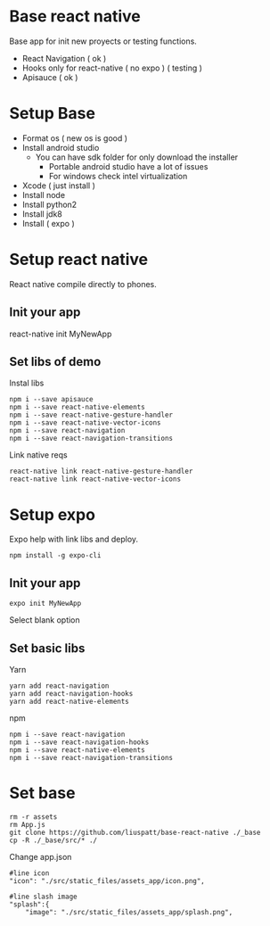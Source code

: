 # Base react native 
Base app for init new proyects or testing functions. 

- React Navigation ( ok )
- Hooks only for react-native ( no expo ) ( testing )
- Apisauce ( ok )
# Setup Base
- Format os ( new os is good )
- Install android studio 
    - You can have sdk folder for only download the installer 
        - Portable android studio have a lot of issues
        - For windows check intel virtualization
- Xcode ( just install )    
- Install node
- Install python2
- Install jdk8 
- Install ( expo )

# Setup react native
React native compile directly to phones.
## Init your app
react-native init MyNewApp
## Set libs of demo 
Instal libs
```
npm i --save apisauce
npm i --save react-native-elements
npm i --save react-native-gesture-handler
npm i --save react-native-vector-icons
npm i --save react-navigation
npm i --save react-navigation-transitions

```

Link native reqs
```
react-native link react-native-gesture-handler
react-native link react-native-vector-icons
```

# Setup expo 
Expo help with link libs and deploy.
```
npm install -g expo-cli
```
## Init your app 
```
expo init MyNewApp
```
Select blank option

## Set basic libs 
Yarn 
```
yarn add react-navigation
yarn add react-navigation-hooks
yarn add react-native-elements
```

npm 
```
npm i --save react-navigation 
npm i --save react-navigation-hooks
npm i --save react-native-elements
npm i --save react-navigation-transitions

```


# Set base 
```
rm -r assets
rm App.js
git clone https://github.com/liuspatt/base-react-native ./_base
cp -R ./_base/src/* ./

```
Change app.json
```
#line icon
"icon": "./src/static_files/assets_app/icon.png",
```

```
#line slash image 
"splash":{
    "image": "./src/static_files/assets_app/splash.png",
```


